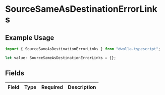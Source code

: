 # SourceSameAsDestinationErrorLinks

## Example Usage

```typescript
import { SourceSameAsDestinationErrorLinks } from "dwolla-typescript";

let value: SourceSameAsDestinationErrorLinks = {};
```

## Fields

| Field       | Type        | Required    | Description |
| ----------- | ----------- | ----------- | ----------- |